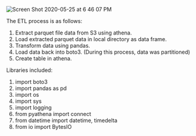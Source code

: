 ![Screen Shot 2020-05-25 at 6 46 07 PM](https://user-images.githubusercontent.com/46665763/82801365-27f8a880-9eb8-11ea-8d24-c6e8ac47b76c.png)


The ETL process is as follows:

1. Extract parquet file data from S3 using athena.
2. Load extracted parquet data in local directory as data frame.
3. Transform data using pandas.
4. Load data back into boto3. (During this process, data was partitioned)
5. Create table in athena.

Libraries included:

1. import boto3
2. import pandas as pd
3. import os
4. import sys
5. import logging
6. from pyathena import connect
7. from datetime import datetime, timedelta
8. from io import BytesIO
